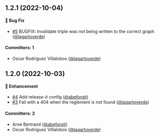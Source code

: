 

## 1.2.1 (2022-10-04)

#### :bug: Bug Fix
* [#5](https://github.com/lblod/reglement-publish-service/pull/5) BUGFIX: Invalidate triple was not being written to the correct graph ([@lagartoverde](https://github.com/lagartoverde))

#### Committers: 1
- Oscar Rodriguez Villalobos ([@lagartoverde](https://github.com/lagartoverde))


## 1.2.0 (2022-10-03)

#### :rocket: Enhancement
* [#4](https://github.com/lblod/reglement-publish-service/pull/4) Add release-it config ([@abeforgit](https://github.com/abeforgit))
* [#3](https://github.com/lblod/reglement-publish-service/pull/3) Fail with a 404 when the reglement is not found ([@lagartoverde](https://github.com/lagartoverde))

#### Committers: 2
- Arne Bertrand ([@abeforgit](https://github.com/abeforgit))
- Oscar Rodriguez Villalobos ([@lagartoverde](https://github.com/lagartoverde))

